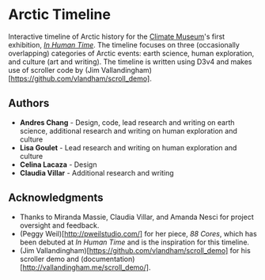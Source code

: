 # Arctic Timeline

Interactive timeline of Arctic history for the [Climate Museum](http://climatemuseum.org)'s first exhibition, [*In Human Time*](http://inhumantime.org). The timeline focuses on three (occasionally overlapping) categories of Arctic events: earth science, human exploration, and culture (art and writing). The timeline is written using D3v4 and makes use of scroller code by (Jim Vallandingham)[https://github.com/vlandham/scroll_demo].

## Authors

* **Andres Chang** - Design, code, lead research and writing on earth science, additional research and writing on human exploration and culture
* **Lisa Goulet** - Lead research and writing on human exploration and culture
* **Celina Lacaza** - Design
* **Claudia Villar** - Additional research and writing

## Acknowledgments

* Thanks to Miranda Massie, Claudia Villar, and Amanda Nesci for project oversight and feedback.
* (Peggy Weil)[http://pweilstudio.com/] for her piece, *88 Cores*, which has been debuted at *In Human Time* and is the inspiration for this timeline.
* (Jim Vallandingham)[https://github.com/vlandham/scroll_demo] for his scroller demo and (documentation)[http://vallandingham.me/scroll_demo/].